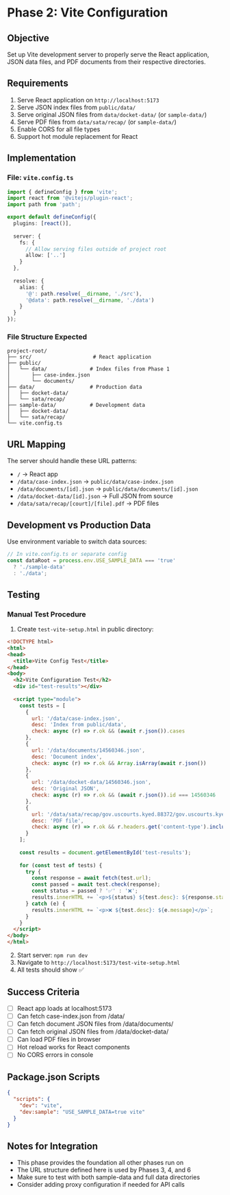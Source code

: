 # Phase 2: Vite Configuration

## Objective

Set up Vite development server to properly serve the React application, JSON data files, and PDF documents from their respective directories.

## Requirements

1. Serve React application on `http://localhost:5173`
2. Serve JSON index files from `public/data/`
3. Serve original JSON files from `data/docket-data/` (or `sample-data/`)
4. Serve PDF files from `data/sata/recap/` (or `sample-data/`)
5. Enable CORS for all file types
6. Support hot module replacement for React

## Implementation

### File: `vite.config.ts`

```typescript
import { defineConfig } from 'vite';
import react from '@vitejs/plugin-react';
import path from 'path';

export default defineConfig({
  plugins: [react()],
  
  server: {
    fs: {
      // Allow serving files outside of project root
      allow: ['..']
    }
  },
  
  resolve: {
    alias: {
      '@': path.resolve(__dirname, './src'),
      '@data': path.resolve(__dirname, './data')
    }
  }
});
```

### File Structure Expected

```
project-root/
├── src/                    # React application
├── public/
│   └── data/              # Index files from Phase 1
│       ├── case-index.json
│       └── documents/
├── data/                  # Production data
│   ├── docket-data/
│   └── sata/recap/
├── sample-data/           # Development data
│   ├── docket-data/
│   └── sata/recap/
└── vite.config.ts
```

## URL Mapping

The server should handle these URL patterns:

- `/` → React app
- `/data/case-index.json` → `public/data/case-index.json`
- `/data/documents/[id].json` → `public/data/documents/[id].json`
- `/data/docket-data/[id].json` → Full JSON from source
- `/data/sata/recap/[court]/[file].pdf` → PDF files

## Development vs Production Data

Use environment variable to switch data sources:

```typescript
// In vite.config.ts or separate config
const dataRoot = process.env.USE_SAMPLE_DATA === 'true' 
  ? './sample-data' 
  : './data';
```

## Testing

### Manual Test Procedure

1. Create `test-vite-setup.html` in public directory:

```html
<!DOCTYPE html>
<html>
<head>
  <title>Vite Config Test</title>
</head>
<body>
  <h2>Vite Configuration Test</h2>
  <div id="test-results"></div>
  
  <script type="module">
    const tests = [
      { 
        url: '/data/case-index.json', 
        desc: 'Index from public/data',
        check: async (r) => r.ok && (await r.json()).cases
      },
      { 
        url: '/data/documents/14560346.json', 
        desc: 'Document index',
        check: async (r) => r.ok && Array.isArray(await r.json())
      },
      { 
        url: '/data/docket-data/14560346.json', 
        desc: 'Original JSON',
        check: async (r) => r.ok && (await r.json()).id === 14560346
      },
      { 
        url: '/data/sata/recap/gov.uscourts.kyed.88372/gov.uscourts.kyed.88372.1.0.pdf', 
        desc: 'PDF file',
        check: async (r) => r.ok && r.headers.get('content-type').includes('pdf')
      }
    ];
    
    const results = document.getElementById('test-results');
    
    for (const test of tests) {
      try {
        const response = await fetch(test.url);
        const passed = await test.check(response);
        const status = passed ? '✅' : '❌';
        results.innerHTML += `<p>${status} ${test.desc}: ${response.status}</p>`;
      } catch (e) {
        results.innerHTML += `<p>❌ ${test.desc}: ${e.message}</p>`;
      }
    }
  </script>
</body>
</html>
```

2. Start server: `npm run dev`
3. Navigate to `http://localhost:5173/test-vite-setup.html`
4. All tests should show ✅

## Success Criteria

- [ ] React app loads at localhost:5173
- [ ] Can fetch case-index.json from /data/
- [ ] Can fetch document JSON files from /data/documents/
- [ ] Can fetch original JSON files from /data/docket-data/
- [ ] Can load PDF files in browser
- [ ] Hot reload works for React components
- [ ] No CORS errors in console

## Package.json Scripts

```json
{
  "scripts": {
    "dev": "vite",
    "dev:sample": "USE_SAMPLE_DATA=true vite"
  }
}
```

## Notes for Integration

- This phase provides the foundation all other phases run on
- The URL structure defined here is used by Phases 3, 4, and 6
- Make sure to test with both sample-data and full data directories
- Consider adding proxy configuration if needed for API calls